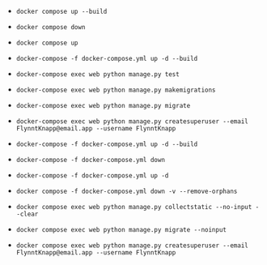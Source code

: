 - `docker compose up --build`
- `docker compose down`
- `docker compose up`

- `docker-compose -f docker-compose.yml up -d --build`
- `docker-compose exec web python manage.py test`
- `docker-compose exec web python manage.py makemigrations`
- `docker-compose exec web python manage.py migrate`
- `docker-compose exec web python manage.py createsuperuser --email FlynntKnapp@email.app --username FlynntKnapp`

- `docker-compose -f docker-compose.yml up -d --build`
- `docker-compose -f docker-compose.yml down`
- `docker-compose -f docker-compose.yml up -d`

- `docker compose -f docker-compose.yml down -v --remove-orphans`

- `docker compose exec web python manage.py collectstatic --no-input --clear`
- `docker compose exec web python manage.py migrate --noinput`
- `docker compose exec web python manage.py createsuperuser --email FlynntKnapp@email.app --username FlynntKnapp`
